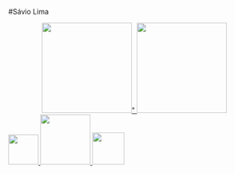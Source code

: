 #Sávio Lima 

<div align="center">
  <a href="https://github.com/saviolima3"> 
  <img height="180em" src="https://github-readme-stats.vercel.app/api?username=saviolima3&show_icons=true&theme=dracula&include_all_commits=true&count_private=true"/>"
  <img height="180em" src="https://github-readme-stats.vercel.app/api/top-langs/?username=saviolima3&layout=compact&langs_count=7&theme=dracula"/>
</div>

<div>
  <img height="60em" src= "https://logodownload.org/wp-content/uploads/2022/04/javascript-logo-1.png">
  <img height="100em" src= "https://cdn.icon-icons.com/icons2/1488/PNG/512/5352-html5_102567.png">
  <img height="64em" src= "https://wikiimg.tojsiabtv.com/wikipedia/commons/thumb/d/d5/CSS3_logo_and_wordmark.svg/1200px-CSS3_logo_and_wordmark.svg.png">
</div>


